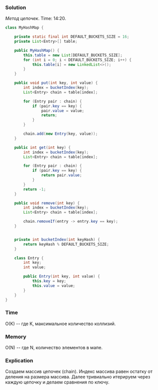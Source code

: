 ### Solution
_Метод цепочек_. Time: 14:20.
```java
class MyHashMap {

    private static final int DEFAULT_BUCKETS_SIZE = 16;
    private List<Entry>[] table;

    public MyHashMap() {
        this.table = new List[DEFAULT_BUCKETS_SIZE];
        for (int i = 0; i < DEFAULT_BUCKETS_SIZE; i++) {
            this.table[i] = new LinkedList<>();
        }
    }

    public void put(int key, int value) {
        int index = bucketIndex(key);
        List<Entry> chain = table[index];

        for (Entry pair : chain) {
            if (pair.key == key) {
                pair.value = value;
                return;
            }
        }

        chain.add(new Entry(key, value));
    }

    public int get(int key) {
        int index = bucketIndex(key);
        List<Entry> chain = table[index];

        for (Entry pair : chain) {
            if (pair.key == key) {
                return pair.value;
            }
        }
        return -1;
    }

    public void remove(int key) {
        int index = bucketIndex(key);
        List<Entry> chain = table[index];

        chain.removeIf(entry -> entry.key == key);
    }


    private int bucketIndex(int keyHash) {
        return keyHash % DEFAULT_BUCKETS_SIZE;
    }

    class Entry {
        int key;
        int value;

        public Entry(int key, int value) {
            this.key = key;
            this.value = value;
        }
    }
}
```
### Time
O(K) -- где K, максимальное количество коллизий. 
### Memory
O(N) -- где N, количество элементов в мапе.
### Explication
Создаем массив цепочек (chain). Индекс массива равен остатку от деления на размера массива.
Далее тривиально итерируем через каждую цепочку и делаем сравнения по ключу.